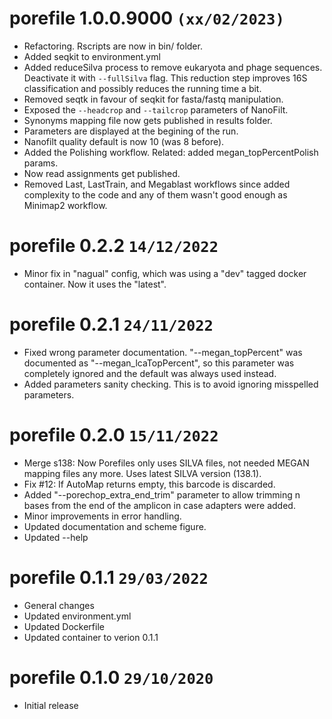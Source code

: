 # porefile 1.0.0.9000 `(xx/02/2023)`
* Refactoring. Rscripts are now in bin/ folder.
* Added seqkit to environment.yml
* Added reduceSilva process to remove eukaryota and phage sequences. Deactivate it with `--fullSilva` flag. This reduction step improves 16S classification and possibly reduces the running time a bit.
* Removed seqtk in favour of seqkit for fasta/fastq manipulation. 
* Exposed the `--headcrop` and `--tailcrop` parameters of NanoFilt.
* Synonyms mapping file now gets published in results folder. 
* Parameters are displayed at the begining of the run.
* Nanofilt quality default is now 10 (was 8 before).
* Added the Polishing workflow. Related: added megan_topPercentPolish params.
* Now read assignments get published.
* Removed Last, LastTrain, and Megablast workflows since added complexity to the code and any of them wasn't good enough as Minimap2 workflow.

# porefile 0.2.2 `14/12/2022`
* Minor fix in "nagual" config, which was using a "dev" tagged docker container. Now it uses the "latest".

# porefile 0.2.1 `24/11/2022`
* Fixed wrong parameter documentation. "--megan_topPercent" was documented as "--megan_lcaTopPercent", so this parameter was completely ignored and the default was always used instead. 
* Added parameters sanity checking. This is to avoid ignoring misspelled parameters.

# porefile 0.2.0 `15/11/2022`
* Merge s138: Now Porefiles only uses SILVA files, not needed MEGAN mapping files any more. Uses latest SILVA version (138.1).
* Fix #12: If AutoMap returns empty, this barcode is discarded.
* Added "--porechop_extra_end_trim" parameter to allow trimming n bases from the end of the amplicon in case adapters were added. 
* Minor improvements in error handling.
* Updated documentation and scheme figure.
* Updated --help

# porefile 0.1.1 `29/03/2022`
* General changes
* Updated environment.yml
* Updated Dockerfile
* Updated container to verion 0.1.1

# porefile 0.1.0 `29/10/2020`
* Initial release
